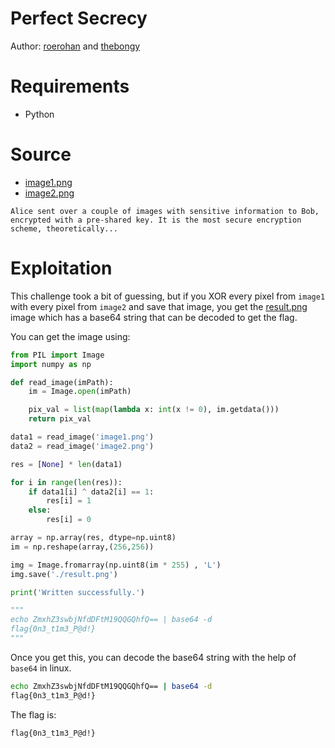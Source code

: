 # Perfect Secrecy

Author: [roerohan](https://github.com/roerohan) and [thebongy](https://github.com/thebongy)

# Requirements

- Python

# Source

- [image1.png](./image1.png)
- [image2.png](./image2.png)

```
Alice sent over a couple of images with sensitive information to Bob, encrypted with a pre-shared key. It is the most secure encryption scheme, theoretically...
```

# Exploitation

This challenge took a bit of guessing, but if you XOR every pixel from `image1` with every pixel from `image2` and save that image, you get the [result.png](./result.png) image which has a base64 string that can be decoded to get the flag.
<br />

You can get the image using:

```py
from PIL import Image
import numpy as np

def read_image(imPath):
    im = Image.open(imPath)

    pix_val = list(map(lambda x: int(x != 0), im.getdata()))
    return pix_val

data1 = read_image('image1.png')
data2 = read_image('image2.png')

res = [None] * len(data1)

for i in range(len(res)):
    if data1[i] ^ data2[i] == 1:
        res[i] = 1
    else:
        res[i] = 0

array = np.array(res, dtype=np.uint8)
im = np.reshape(array,(256,256))

img = Image.fromarray(np.uint8(im * 255) , 'L')
img.save('./result.png')

print('Written successfully.')

"""
echo ZmxhZ3swbjNfdDFtM19QQGQhfQ== | base64 -d
flag{0n3_t1m3_P@d!}
"""
```

Once you get this, you can decode the base64 string with the help of `base64` in linux.

```bash
echo ZmxhZ3swbjNfdDFtM19QQGQhfQ== | base64 -d
flag{0n3_t1m3_P@d!}
```

The flag is:

```
flag{0n3_t1m3_P@d!}
```
